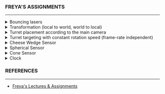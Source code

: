 ### FREYA'S ASSIGNMENTS
---
<details>
   <summary>Bouncing lasers</summary>
   
```C#
public static List<Vector3> BounceLaser(float maxLaserDistance, Vector3 rayStartPoint, Vector3 rayStartDirection, bool useUnityLibrary = false, bool drawGizmos = true)
{
   var totalRayDistance = maxLaserDistance;
   var raycastSucceeded = true;
   var rayOrigin = rayStartPoint;
   var rayDirection = rayStartDirection;
   
   var hitPoints = new List<Vector3>(){rayOrigin};
   
   while(totalRayDistance > 0f && raycastSucceeded)
   {
       raycastSucceeded = Physics.Raycast(rayOrigin, rayDirection, out RaycastHit hitInfo, totalRayDistance, Physics.AllLayers);
   
       var surfaceNormal = hitInfo.normal;
   
       hitPoints.Add(raycastSucceeded ? hitInfo.point : (rayOrigin + rayDirection * totalRayDistance));
   
       rayOrigin = hitInfo.point;
       rayDirection = useUnityLibrary ? Vector3.Reflect(rayDirection, surfaceNormal) : ReflectVector(rayDirection, surfaceNormal);
   
       totalRayDistance -= hitInfo.distance;
   }
   
   return hitPoints;
}
```
</details>

<details><summary>Transformation (local to world, world to local)</summary>
   
```C#
public static Vector3 LocalToWorld(Vector3 localPoint, Transform transform)
{
    var position = transform.position;

    // FIRST WAY ---------------------------------------------------------------
    // var right = (Vector3)transform.worldToLocalMatrix.GetColumn(0).normalized;
    // var up = (Vector3)transform.worldToLocalMatrix.GetColumn(1).normalized;
    // var forward = (Vector3)transform.worldToLocalMatrix.GetColumn(2).normalized;
    // var dotRight = Vector3.Dot(localPoint, right);
    // var dotUp = Vector3.Dot(localPoint, up);
    // var dotForward = Vector3.Dot(localPoint, forward);
    // position += new Vector3(dotRight, dotUp, dotForward);

    // SECOND WAY ---------------------------------------------------------------
    position += localPoint.x * transform.right;
    position += localPoint.y * transform.up;
    position += localPoint.z * transform.forward;

    return position;
}

public static Vector3 WorldToLocal(Vector3 worldPoint, Transform transform)
{
    var deltaVector = worldPoint - transform.position;
    return new Vector3(Vector3.Dot(deltaVector, transform.right), Vector3.Dot(deltaVector, transform.up), Vector3.Dot(deltaVector, transform.forward));
}
```

https://github.com/tugrulsubekci/unity-workspace/assets/104980354/b69fd833-5dba-4466-8369-c066e20b2e57
</details>

<details><summary>Turret placement according to the main camera</summary>
   
```C#
private Camera MainCamera => SceneView.lastActiveSceneView.camera;

public void PlaceTurret()
{
    bool raycastSucceeded = Physics.Raycast(MainCamera.transform.position, MainCamera.transform.forward, out RaycastHit hitInfo, 100f);

    if(raycastSucceeded)
        transform.SetPositionAndRotation(hitInfo.point, Quaternion.LookRotation(Vector3.Cross(MainCamera.transform.right, hitInfo.normal), hitInfo.normal));
}
```

</details>
<details><summary>Turret targeting with constant rotation speed (frame-rate independent)</summary>

```C#
private void LookAtTarget(bool isTargetInside)
{
    var fromRotation = turretHead.transform.rotation;
    var toRotation = isTargetInside ? Quaternion.LookRotation(trigger.transform.position - turretHeadPosition, transform.up) : defaultOrientationOfHead;
    var deltaRotation = Quaternion.Angle(fromRotation, toRotation);

    turretHead.transform.rotation = Quaternion.Slerp(fromRotation, toRotation, headRotationSpeed / deltaRotation * Time.deltaTime * 10.0f);
}
```
</details>

<details><summary>Cheese Wedge Sensor</summary>
   
```C#
 public override bool Check(Vector3 triggerPosition)
 {
     var dirToTargetWorld = triggerPosition - transformOrigin.position;
     var dirToTargetLocal = transformOrigin.InverseTransformVector(dirToTargetWorld);

     // height check
     if(dirToTargetLocal.y < 0 || dirToTargetLocal.y > height)
         return false;

     // cylindirical radius check
     var ignoreYAxis = new Vector3(dirToTargetLocal.x, 0, dirToTargetLocal.z);

     if(ignoreYAxis.magnitude > maxRadius || ignoreYAxis.magnitude < minRadius)
         return false;

     // angle check
     if(Vector3.Angle(transformOrigin.TransformVector(ignoreYAxis.normalized), transformOrigin.forward) > angle / 2.0f)
         return false;

     return true;
 }
```

https://github.com/tugrulsubekci/unity-workspace/assets/104980354/0bc0764e-f168-4174-94d8-237ee30a1b56
</details>

<details><summary>Spherical Sensor</summary>
   
```C#
public override bool Check(Vector3 triggerPosition)
{
    var distanceFromTurret = Vector3.Distance(triggerPosition, transformOrigin.position);
    // radius check
    if(distanceFromTurret > maxRadius || distanceFromTurret < minRadius)
        return false;

    return true;
}
```

https://github.com/tugrulsubekci/unity-workspace/assets/104980354/6fc8ba21-a22e-4a66-9f28-96987ceb86bb

</details>

<details><summary>Cone Sensor</summary>
   
```C#
public override bool Check(Vector3 triggerPosition)
{
    // radius check
    var distanceFromTurret = Vector3.Distance(triggerPosition, coneStartPosition);

    if(distanceFromTurret > maxRadius || distanceFromTurret < minRadius)
        return false;

    // angle check
    var dirToTargetWorld = triggerPosition - coneStartPosition;
    var dirToTargetLocal = transformOrigin.InverseTransformVector(dirToTargetWorld);

    if(Vector3.Angle(transformOrigin.InverseTransformVector(transformOrigin.forward), dirToTargetLocal) > angle / 2.0f)
        return false;
        
    return true;
}
```

https://github.com/tugrulsubekci/unity-workspace/assets/104980354/36cad9ca-2378-4288-ad70-06efb5821e22
</details>

<details><summary>Clock</summary>
   
```C#
private void OnDrawGizmos()
{
  Handles.Disc(transform.rotation, transform.position, transform.forward, 1.0f, false, 0f);

  for (int i = 0; i < TotalHours; i++)
      Handles.DrawLine
      (
          MathUtils.AngleToDirection(MathUtils.roundAngle / TotalHours * i) * 0.9f + transform.position,
          MathUtils.AngleToDirection(MathUtils.roundAngle / TotalHours * i) * 1.1f + transform.position,
          hourTickness
      );


  for (int i = 0; i < MathUtils.totalMinutes; i++)
      Handles.DrawLine
      (
          MathUtils.AngleToDirection(MathUtils.roundAngle / MathUtils.totalMinutes * i) * 0.95f + transform.position,
          MathUtils.AngleToDirection(MathUtils.roundAngle / MathUtils.totalMinutes * i) * 1.05f + transform.position,
          minuteTickness
      );

      
  var hourAngle = MathUtils.roundAngle / TotalHours * Hour;
  var minuteAngle = MathUtils.roundAngle / MathUtils.totalMinutes * Minute;
  var secondAngle = MathUtils.roundAngle / MathUtils.totalSeconds * Second;

  var hourDirection = MathUtils.AngleToDirection(hourAngle);
  var minuteDirection = MathUtils.AngleToDirection(minuteAngle);
  var secondDirection = MathUtils.AngleToDirection(secondAngle);

  var hourPosition = hourDirection * hourLength + transform.position;
  var minutePosition = minuteDirection * minuteLength + transform.position;
  var secondPosition = secondDirection * secondLength + transform.position;

  Handles.DrawLine(transform.position, hourPosition, hourTickness);
  Handles.DrawLine(transform.position, minutePosition, minuteTickness);

  Handles.color = Color.red;
  Handles.DrawLine(transform.position, secondPosition, secondTickness);
}
```

https://github.com/tugrulsubekci/unity-workspace/assets/104980354/8793071b-154e-4c27-96e5-0fe24dada582

</details>

### REFERENCES
---
- <a href="https://acegikmo.notion.site/Lectures-Assignments-a4419295f33f46c3af113eb74b407607)https://acegikmo.notion.site/Lectures-Assignments-a4419295f33f46c3af113eb74b407607" target="_blank">Freya's Lectures & Assignments</a>
